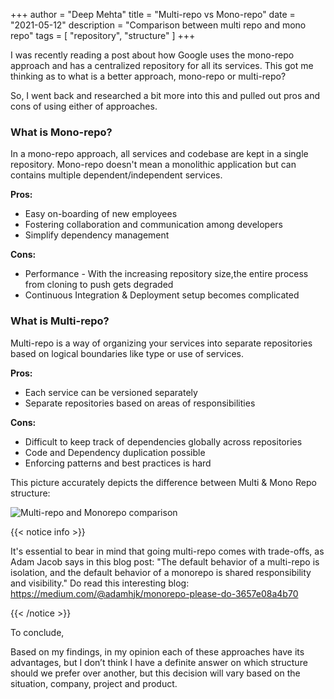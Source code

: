 +++
author = "Deep Mehta"
title = "Multi-repo vs Mono-repo"
date = "2021-05-12"
description = "Comparison between multi repo and mono repo"
tags = [
    "repository",
    "structure"
]
+++

I was recently reading  a post about how Google uses the mono-repo approach and has a centralized repository for all its services. This got me thinking  as to what is a better approach, mono-repo or multi-repo?

So, I went back and researched  a bit more into this and pulled out pros and cons of using either of approaches.

### What is Mono-repo?

In a mono-repo approach, all services and codebase are kept in a single repository. Mono-repo doesn't mean a monolithic application but can contains multiple dependent/independent services.

**Pros:**

- Easy on-boarding of new employees
- Fostering collaboration and communication among developers
- Simplify dependency management

**Cons:**

- Performance - With the increasing repository size,the entire process from cloning to push gets degraded
- Continuous Integration & Deployment setup becomes complicated

### What is Multi-repo?

Multi-repo is a way of organizing your services into separate repositories based on logical boundaries like type or use of services.

**Pros:**

- Each service can be versioned separately
- Separate repositories based on areas of responsibilities

**Cons:**

- Difficult to keep track  of dependencies globally across repositories
- Code and Dependency duplication possible
- Enforcing patterns and best practices is hard

This picture accurately depicts the difference between Multi & Mono Repo structure:

![Multi-repo and Monorepo comparison](/images/projects/multirepo-monorepo.png)

{{< notice info >}}

It's essential to bear in mind that going multi-repo comes with trade-offs, as Adam Jacob says in this blog post: "The default behavior of a multi-repo is isolation, and the default behavior of a monorepo is shared responsibility and visibility." Do read this interesting blog: https://medium.com/@adamhjk/monorepo-please-do-3657e08a4b70

{{< /notice >}}

To conclude,

Based on my findings, in my opinion each of these approaches have its advantages, but I don’t think I have a definite answer on which structure should we prefer over another, but this decision will vary based on the situation, company, project and product.